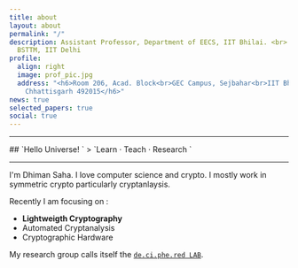 ```yaml
---
title: about
layout: about
permalink: "/"
description: Assistant Professor, Department of EECS, IIT Bhilai. <br> Adjunct Faculty,
  BSTTM, IIT Delhi
profile:
  align: right
  image: prof_pic.jpg
  address: "<h6>Room 206, Acad. Block<br>GEC Campus, Sejbahar<br>IIT Bhilai, Raipur<br>
    Chhattisgarh 492015</h6>"
news: true
selected_papers: true
social: true
---
```


<hr>
## `Hello Universe! `
>  `Learn · Teach · Research `
<hr>

I'm Dhiman Saha.
I love computer science and crypto.
I mostly work in symmetric crypto particularly cryptanlaysis.

Recently I am focusing on :
* **Lightweigth Cryptography**
* Automated Cryptanalysis
* Cryptographic Hardware

My research group calls itself the [`de.ci.phe.red LAB`](http://de.ci.phe.red).
